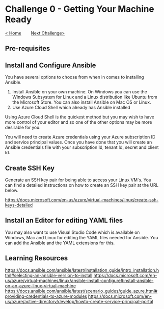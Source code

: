 # Challenge 0 - Getting Your Machine Ready

[< Home](../readme.md)&nbsp;&nbsp;&nbsp;&nbsp;&nbsp;&nbsp;&nbsp;&nbsp;[Next Challenge>](./Challenge-01.md)

## Pre-requisites

## Install and Configure Ansible
You have several options to choose from when in comes to installing Ansible.

1) Install Ansible on your own machine. On Windows you can use the Windows Subsystem for Linux and a Linux distribution like Ubuntu from the Microsoft Store. You can also install Ansible on Mac OS or Linux.
2) Use Azure Cloud Shell which already has Ansible installed

Using Azure Cloud Shell is the quickest method but you may wish to have more control of your editor and so one of the other options may be more desirable for you.

You will need to create Azure credentials using your Azure subscription ID and service principal values. Once you have done that you will create an Ansible credentials file with your subscription Id, tenant Id, secret and client Id. 


## Create SSH Key

Generate an SSH key pair for being able to access your Linux VM's. You can find a detailed instructions on how to create an SSH key pair at the URL below. 

https://docs.microsoft.com/en-us/azure/virtual-machines/linux/create-ssh-keys-detailed

## Install an Editor for editing YAML files

You may also want to use Visual Studio Code which is available on Windows, Mac and Linux for editing the YAML files needed for Ansible. You can add the Ansible and the YAML extensions for this. 

## Learning Resources
https://docs.ansible.com/ansible/latest/installation_guide/intro_installation.html#selecting-an-ansible-version-to-install 
https://docs.microsoft.com/en-us/azure/virtual-machines/linux/ansible-install-configure#install-ansible-on-an-azure-linux-virtual-machine
https://docs.ansible.com/ansible/latest/scenario_guides/guide_azure.html#providing-credentials-to-azure-modules
https://docs.microsoft.com/en-us/azure/active-directory/develop/howto-create-service-principal-portal



